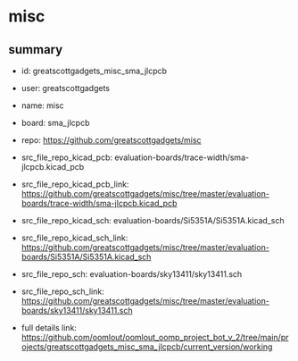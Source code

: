 # misc
 
## summary 
* id: greatscottgadgets_misc_sma_jlcpcb
* user: greatscottgadgets
* name: misc
* board: sma_jlcpcb
* repo: https://github.com/greatscottgadgets/misc
* src_file_repo_kicad_pcb: evaluation-boards/trace-width/sma-jlcpcb.kicad_pcb
* src_file_repo_kicad_pcb_link: https://github.com/greatscottgadgets/misc/tree/master/evaluation-boards/trace-width/sma-jlcpcb.kicad_pcb
* src_file_repo_kicad_sch: evaluation-boards/Si5351A/Si5351A.kicad_sch
* src_file_repo_kicad_sch_link: https://github.com/greatscottgadgets/misc/tree/master/evaluation-boards/Si5351A/Si5351A.kicad_sch

* src_file_repo_sch: evaluation-boards/sky13411/sky13411.sch
* src_file_repo_sch_link: https://github.com/greatscottgadgets/misc/tree/master/evaluation-boards/sky13411/sky13411.sch
* full details link: https://github.com/oomlout/oomlout_oomp_project_bot_v_2/tree/main/projects/greatscottgadgets_misc_sma_jlcpcb/current_version/working  







